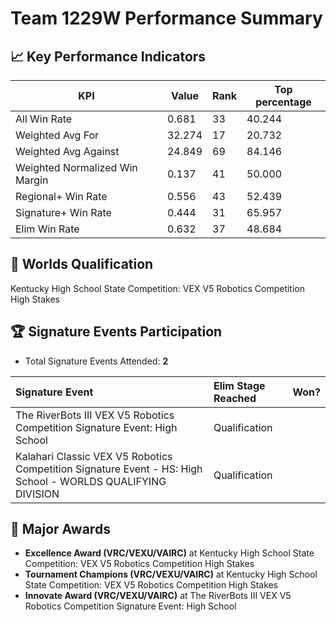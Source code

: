 # Team 1229W Performance Summary

## 📈 Key Performance Indicators
| KPI | Value | Rank | Top percentage |
| --- | ----- | ---- | ----- |
| All Win Rate | 0.681 | 33 | 40.244 |
| Weighted Avg For | 32.274 | 17 | 20.732 |
| Weighted Avg Against | 24.849 | 69 | 84.146 |
| Weighted Normalized Win Margin | 0.137 | 41 | 50.000 |
| Regional+ Win Rate | 0.556 | 43 | 52.439 |
| Signature+ Win Rate | 0.444 | 31 | 65.957 |
| Elim Win Rate | 0.632 | 37 | 48.684 |


## 🎯 Worlds Qualification
Kentucky High School State Competition: VEX V5 Robotics Competition High Stakes

## 🏆 Signature Events Participation
- Total Signature Events Attended: **2**

| Signature Event | Elim Stage Reached | Won? |
|:----------------|:-------------------|:----|
| The RiverBots III VEX V5 Robotics Competition Signature Event: High School | Qualification |  |
| Kalahari Classic VEX V5 Robotics Competition Signature Event - HS: High School - WORLDS QUALIFYING DIVISION | Qualification |  |


## 🥇 Major Awards
- **Excellence Award (VRC/VEXU/VAIRC)** at Kentucky High School State Competition: VEX V5 Robotics Competition High Stakes
- **Tournament Champions (VRC/VEXU/VAIRC)** at Kentucky High School State Competition: VEX V5 Robotics Competition High Stakes
- **Innovate Award (VRC/VEXU/VAIRC)** at The RiverBots III VEX V5 Robotics Competition Signature Event: High School

